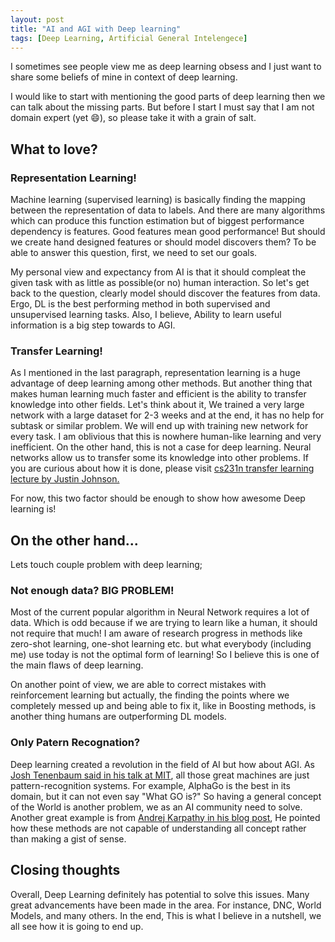 ```yaml
---
layout: post
title: "AI and AGI with Deep learning"
tags: [Deep Learning, Artificial General Intelengece]
---
```


I sometimes see people view me as deep learning obsess and I just want to share some beliefs of mine in context of deep learning. 

I would like to start with mentioning the good parts of deep learning then we can talk about the missing parts. But before I start I must say that I am not domain expert (yet 😄), so please take it with a grain of salt. 

## What to love?

### Representation Learning!

Machine learning (supervised learning) is basically finding the mapping between the representation of data to labels. And there are many algorithms which can produce this function estimation but of biggest performance dependency is features. Good features mean good performance! But should we create hand designed features or should model discovers them? To be able to answer this question, first, we need to set our goals. 

My personal view and expectancy from AI is that it should compleat the given task with as little as possible(or no) human interaction. So let's get back to the question, clearly model should discover the features from data. Ergo, DL is the best performing method in both supervised and unsupervised learning tasks. Also, I believe, Ability to learn useful information is a big step towards to AGI. 

### Transfer Learning!  

As I mentioned in the last paragraph, representation learning is a huge advantage of deep learning among other methods. But another thing that makes human learning much faster and efficient is the ability to transfer knowledge into other fields. Let's think about it, We trained a very large network with a large dataset for 2-3 weeks and at the end, it has no help for subtask or similar problem. We will end up with training new network for every task. I am oblivious that this is nowhere human-like learning and very inefficient. On the other hand, this is not a case for deep learning. Neural networks allow us to transfer some its knowledge into other problems. If you are curious about how it is done, please visit [cs231n transfer learning lecture by Justin Johnson.](https://youtu.be/_JB0AO7QxSA?t=1h9m37s)



For now, this two factor should be enough to show how awesome Deep learning is! 

## On the other hand...

Lets touch couple problem with deep learning;

### Not enough data? BIG PROBLEM!

Most of the current popular algorithm in Neural Network requires a lot of data. Which is odd because if we are trying to learn like a human, it should not require that much! I am aware of research progress in methods like zero-shot learning, one-shot learning etc. but what everybody (including me) use today is not the optimal form of learning! So I believe this is one of the main flaws of deep learning. 

On another point of view, we are able to correct mistakes with reinforcement learning but actually, the finding the points where we completely messed up and being able to fix it, like in Boosting methods, is another thing humans are outperforming DL models. 

### Only Patern Recognation?

Deep learning created a revolution in the field of AI but how about AGI. As [Josh Tenenbaum said in his talk at MIT](https://www.youtube.com/watch?v=7ROelYvo8f0), all those great machines are just pattern-recognition systems. For example, AlphaGo is the best in its domain, but it can not even say "What GO is?" So having a general concept of the World is another problem, we as an AI community need to solve. Another great example is from [Andrej Karpathy in his blog post](https://karpathy.github.io/2012/10/22/state-of-computer-vision/), He pointed how these methods are not capable of understanding all concept rather than making a gist of sense. 

## Closing thoughts

Overall, Deep Learning definitely has potential to solve this issues. Many great advancements have been made in the area. For instance, DNC, World Models, and many others. In the end, This is what I believe in a nutshell, we all see how it is going to end up.